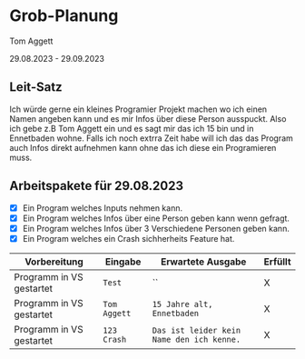 # Grob-Planung

Tom Aggett

29.08.2023 - 29.09.2023  

## Leit-Satz

Ich würde gerne ein kleines Programier Projekt machen wo ich einen Namen angeben kann und es mir Infos über diese Person ausspuckt. Also ich gebe z.B Tom Aggett ein und es sagt mir das ich 15 bin und in Ennetbaden wohne. Falls ich noch extrra Zeit habe will ich das das Program auch Infos direkt aufnehmen kann ohne das ich diese ein Programieren muss.

## Arbeitspakete für 29.08.2023

- [X] Ein Program welches Inputs nehmen kann.
- [X] Ein Program welches Infos über eine Person geben kann wenn gefragt.
- [X] Ein Program welches Infos über  3 Verschiedene Personen geben kann.
- [X] Ein Program welches ein Crash sichherheits Feature hat. 

| Vorbereitung             | Eingabe | Erwartete Ausgabe | Erfüllt |
| ---- | ------- | ----------------- | ---- |
| Programm in VS gestartet | `Test`  | ``      | X |
| Programm in VS gestartet | `Tom Aggett`  | `15 Jahre alt, Ennetbaden`      | X |
| Programm in VS gestartet | `123 Crash`  | `Das ist leider kein Name den ich kenne.` |   X  | 





